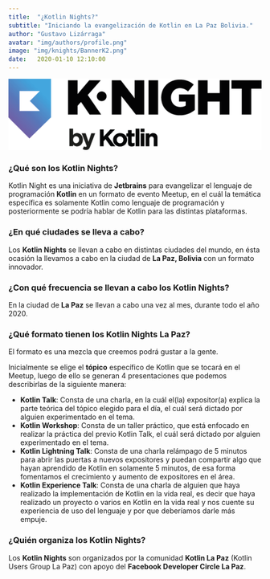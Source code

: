```yaml
---
title:  "¿Kotlin Nights?"
subtitle: "Iniciando la evangelización de Kotlin en La Paz Bolivia."
author: "Gustavo Lizárraga"
avatar: "img/authors/profile.png"
image: "img/knights/BannerK2.png"
date:   2020-01-10 12:10:00
---
```


<img src="img/knights/knightlogo.png" alt="K-Night" class="responsive-logo">

### ¿Qué son los Kotlin Nights?

Kotlin Night es una iniciativa de **Jetbrains** para evangelizar el lenguaje de programación **Kotlin** en un formato de evento Meetup, en el cuál la temática específica es solamente Kotlin como lenguaje de programación y posteriormente se podría hablar de Kotlin para las distintas plataformas.

### ¿En qué ciudades se lleva a cabo?

Los **Kotlin Nights** se llevan a cabo en distintas ciudades del mundo, en ésta ocasión la llevamos a cabo en la ciudad de **La Paz, Bolivia** con un formato innovador.

### ¿Con qué frecuencia se llevan a cabo los Kotlin Nights?

En la ciudad de **La Paz** se llevan a cabo una vez al mes, durante todo el año 2020.

### ¿Qué formato tienen los Kotlin Nights La Paz?

El formato es una mezcla que creemos podrá gustar a la gente.

Inicialmente se elige el **tópico** específico de Kotlin que se tocará en el Meetup, luego de ello se generan 4 presentaciones que podemos describirlas de la siguiente manera:

- **Kotlin Talk**: Consta de una charla, en la cuál el(la) expositor(a) explica la parte teórica del tópico elegido para el día, el cuál será dictado por alguien experimentado en el tema.
- **Kotlin Workshop**: Consta de un taller práctico, que está enfocado en realizar la práctica del previo Kotlin Talk, el cuál será dictado por alguien experimentado en el tema.
- **Kotlin Lightning Talk**: Consta de una charla relámpago de 5 minutos para abrir las puertas a nuevos expositores y puedan compartir algo que hayan aprendido de Kotlin en solamente 5 minutos, de esa forma fomentamos el crecimiento y aumento de expositores en el área.
- **Kotlin Experience Talk**: Consta de una charla de alguien que haya realizado la implementación de Kotlin en la vida real, es decir que haya realizado un proyecto o varios en Kotlin en la vida real y nos cuente su experiencia de uso del lenguaje y por que deberíamos darle más empuje.

### ¿Quién organiza los Kotlin Nights?

Los **Kotlin Nights** son organizados por la comunidad **Kotlin La Paz** (Kotlin Users Group La Paz) con apoyo del **Facebook Developer Circle La Paz**.
